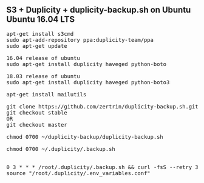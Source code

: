 ## S3 + Duplicity + duplicity-backup.sh on Ubuntu 	Ubuntu 16.04 LTS

<pre>
apt-get install s3cmd
sudo apt-add-repository ppa:duplicity-team/ppa
sudo apt-get update

16.04 release of ubuntu
sudo apt-get install duplicity haveged python-boto

18.03 release of ubuntu
sudo apt-get install duplicity haveged python-boto3

apt-get install mailutils

git clone https://github.com/zertrin/duplicity-backup.sh.git duplicity-backup
git checkout stable
OR
git checkout master

chmod 0700 ~/duplicity-backup/duplicity-backup.sh

chmod 0700 ~/.duplicity/.backup.sh


0 3 * * * /root/.duplicity/.backup.sh && curl -fsS --retry 3 https://hchk.io/e2 > /dev/null
source "/root/.duplicity/.env_variables.conf"

</pre>
